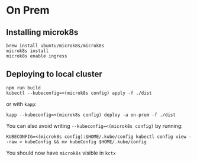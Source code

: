 # On Prem

## Installing microk8s
```
brew install ubuntu/microk8s/microk8s
microk8s install
microk8s enable ingress
```

## Deploying to local cluster
```
npm run build
kubectl --kubeconfig=<(microk8s config) apply -f ./dist
```

or with `kapp`:
```
kapp --kubeconfig=<(microk8s config) deploy -a on-prem -f ./dist
```

You can also avoid writing `--kubeconfig=<(microk8s config)` by running:
```
KUBECONFIG=<(microk8s config):$HOME/.kube/config kubectl config view --raw > kubeConfig && mv kubeConfig $HOME/.kube/config
```
You should now have `microk8s` visible in `kctx`
